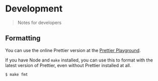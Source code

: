 # Development
> Notes for developers


## Formatting

You can use the online Prettier version at the [Prettier Playground](https://prettier.io/playground/).

If you have Node and `make` installed, you can use this to format with the latest version of Prettier, even without Prettier installed at all.

```sh
$ make fmt
```
